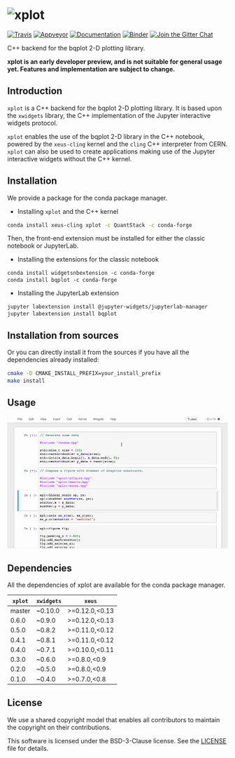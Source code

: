 # ![xplot](http://quantstack.net/assets/images/xplot.svg)

[![Travis](https://travis-ci.org/QuantStack/xplot.svg?branch=master)](https://travis-ci.org/QuantStack/xplot)
[![Appveyor](https://ci.appveyor.com/api/projects/status/733j3qm6kn3sh0b4?svg=true)](https://ci.appveyor.com/project/QuantStack/xplot)
[![Documentation](http://readthedocs.org/projects/xplot/badge/?version=latest)](https://xplot.readthedocs.io/en/latest/?badge=latest)
[![Binder](https://img.shields.io/badge/launch-binder-brightgreen.svg)](https://mybinder.org/v2/gh/QuantStack/xplot/0.6.0?filepath=notebooks)
[![Join the Gitter Chat](https://badges.gitter.im/Join%20Chat.svg)](https://gitter.im/QuantStack/Lobby?utm_source=badge&utm_medium=badge&utm_campaign=pr-badge&utm_content=badge)

C++ backend for the bqplot 2-D plotting library.

**xplot is an early developer preview, and is not suitable for general usage yet. Features and implementation are subject to change.**

## Introduction

`xplot` is a C++ backend for the bqplot 2-D plotting library. It is based upon
the `xwidgets` library, the C++ implementation of the Jupyter interactive
widgets protocol.

`xplot` enables the use of the bqplot 2-D library in the C++ notebook, powered
by the `xeus-cling` kernel and the `cling` C++ interpreter from CERN. `xplot`
can also be used to create applications making use of the Jupyter interactive
widgets without the C++ kernel.

## Installation

We provide a package for the conda package manager.

- Installing `xplot` and the C++ kernel

```bash
conda install xeus-cling xplot -c QuantStack -c conda-forge
```

Then, the front-end extension must be installed for either the classic notebook
or JupyterLab.

- Installing the extensions for the classic notebook

```
conda install widgetsnbextension -c conda-forge
conda install bqplot -c conda-forge
```

- Installing the JupyterLab extension

```
jupyter labextension install @jupyter-widgets/jupyterlab-manager
jupyter labextension install bqplot
```

## Installation from sources

Or you can directly install it from the sources if you have all the
dependencies already installed:

```bash
cmake -D CMAKE_INSTALL_PREFIX=your_install_prefix
make install
```
## Usage

![xplot](xplot-screencast.gif)

## Dependencies

All the dependencies of xplot are available for the conda package manager.

| `xplot` | `xwidgets`  |  `xeus`         |
|---------|-------------|-----------------|
|  master |   ~0.10.0   |  >=0.12.0,<0.13 |
|  0.6.0  |   ~0.9.0    |  >=0.12.0,<0.13 |
|  0.5.0  |   ~0.8.2    |  >=0.11.0,<0.12 |
|  0.4.1  |   ~0.8.1    |  >=0.11.0,<0.12 |
|  0.4.0  |   ~0.7.1    |  >=0.10.0,<0.11 |
|  0.3.0  |   ~0.6.0    |  >=0.8.0,<0.9   |
|  0.2.0  |   ~0.5.0    |  >=0.8.0,<0.9   |
|  0.1.0  |   ~0.4.0    |  >=0.7.0,<0.8   |

## License

We use a shared copyright model that enables all contributors to maintain the
copyright on their contributions.

This software is licensed under the BSD-3-Clause license. See the [LICENSE](LICENSE) file for details.
